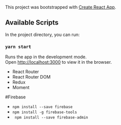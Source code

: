 This project was bootstrapped with [Create React App](https://github.com/facebook/create-react-app).

## Available Scripts

In the project directory, you can run:

### `yarn start`

Runs the app in the development mode.<br />
Open [http://localhost:3000](http://localhost:3000) to view it in the browser.

- React Router 
- React Router DOM
- Redux
- Moment


#Firebase
- `npm install --save firebase`
- `npm install -g firebase-tools`
- ` npm install --save firebase-admin`
